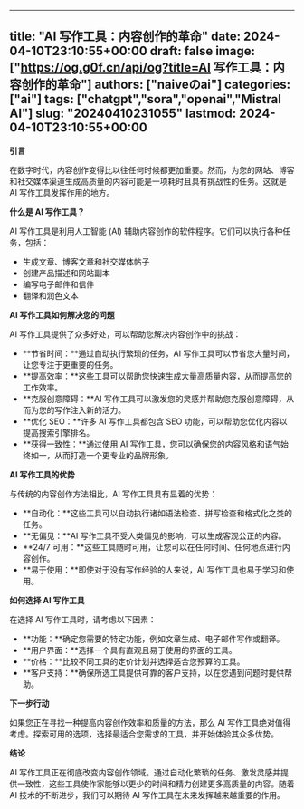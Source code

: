 
---
title: "AI 写作工具：内容创作的革命"
date: 2024-04-10T23:10:55+00:00
draft: false
image: ["https://og.g0f.cn/api/og?title=AI 写作工具：内容创作的革命"]
authors: ["naiveのai"]
categories: ["ai"]
tags: ["chatgpt","sora","openai","Mistral AI"]
slug: "20240410231055"
lastmod: 2024-04-10T23:10:55+00:00
---
**引言**

在数字时代，内容创作变得比以往任何时候都更加重要。然而，为您的网站、博客和社交媒体渠道生成高质量的内容可能是一项耗时且具有挑战性的任务。这就是 AI 写作工具发挥作用的地方。

**什么是 AI 写作工具？**

AI 写作工具是利用人工智能 (AI) 辅助内容创作的软件程序。它们可以执行各种任务，包括：

- 生成文章、博客文章和社交媒体帖子
- 创建产品描述和网站副本
- 编写电子邮件和信件
- 翻译和润色文本

**AI 写作工具如何解决您的问题**

AI 写作工具提供了众多好处，可以帮助您解决内容创作中的挑战：

- **节省时间：**通过自动执行繁琐的任务，AI 写作工具可以节省您大量时间，让您专注于更重要的任务。
- **提高效率：**这些工具可以帮助您快速生成大量高质量内容，从而提高您的工作效率。
- **克服创意障碍：**AI 写作工具可以激发您的灵感并帮助您克服创意障碍，从而为您的写作注入新的活力。
- **优化 SEO：**许多 AI 写作工具都包含 SEO 功能，可以帮助您优化内容以提高搜索引擎排名。
- **获得一致性：**通过使用 AI 写作工具，您可以确保您的内容风格和语气始终如一，从而打造一个更专业的品牌形象。

**AI 写作工具的优势**

与传统的内容创作方法相比，AI 写作工具具有显着的优势：

- **自动化：**这些工具可以自动执行诸如语法检查、拼写检查和格式化之类的任务。
- **无偏见：**AI 写作工具不受人类偏见的影响，可以生成客观公正的内容。
- **24/7 可用：**这些工具随时可用，让您可以在任何时间、任何地点进行内容创作。
- **易于使用：**即使对于没有写作经验的人来说，AI 写作工具也易于学习和使用。

**如何选择 AI 写作工具**

在选择 AI 写作工具时，请考虑以下因素：

- **功能：**确定您需要的特定功能，例如文章生成、电子邮件写作或翻译。
- **用户界面：**选择一个具有直观且易于使用的界面的工具。
- **价格：**比较不同工具的定价计划并选择适合您预算的工具。
- **客户支持：**确保所选工具提供可靠的客户支持，以在您遇到问题时提供帮助。

**下一步行动**

如果您正在寻找一种提高内容创作效率和质量的方法，那么 AI 写作工具绝对值得考虑。探索可用的选项，选择最适合您需求的工具，并开始体验其众多优势。

**结论**

AI 写作工具正在彻底改变内容创作领域。通过自动化繁琐的任务、激发灵感并提供一致性，这些工具使作家能够以更少的时间和精力创建更多高质量的内容。随着 AI 技术的不断进步，我们可以期待 AI 写作工具在未来发挥越来越重要的作用。